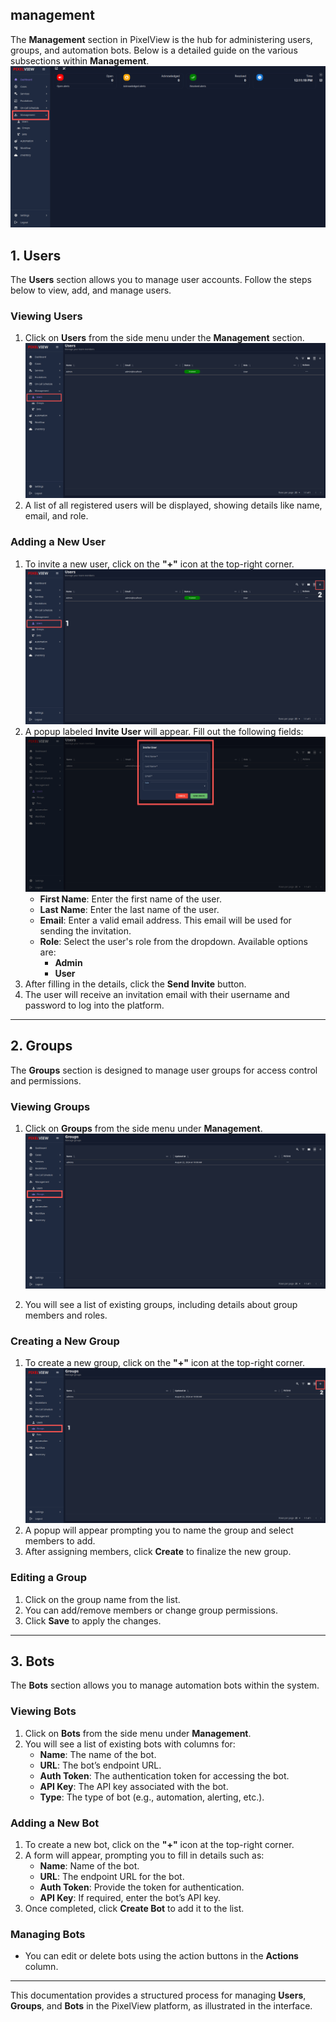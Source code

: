 
## management

The **Management** section in PixelView is the hub for administering users, groups, and automation bots. Below is a detailed guide on the various subsections within **Management**.
![Managements](pix-images/Management.png)
## 1. **Users**

The **Users** section allows you to manage user accounts. Follow the steps below to view, add, and manage users.

### **Viewing Users**

1. Click on **Users** from the side menu under the **Management** section.
![User List](pix-images/user-list.png)
2. A list of all registered users will be displayed, showing details like name, email, and role.

### **Adding a New User**

1. To invite a new user, click on the **"+"** icon at the top-right corner.
![Add User](pix-images/adduser.png)
2. A popup labeled **Invite User** will appear. Fill out the following fields:
![Invite Users](pix-images/invite-user.png)
    - **First Name**: Enter the first name of the user.
    - **Last Name**: Enter the last name of the user.
    - **Email**: Enter a valid email address. This email will be used for sending the invitation.
    - **Role**: Select the user's role from the dropdown. Available options are:
        - **Admin**
        - **User**
3. After filling in the details, click the **Send Invite** button.
4. The user will receive an invitation email with their username and password to log into the platform.

---

## 2. **Groups**

The **Groups** section is designed to manage user groups for access control and permissions.

### **Viewing Groups**

1. Click on **Groups** from the side menu under **Management**.
![Groups](pix-images/groups.png)

2. You will see a list of existing groups, including details about group members and roles.

### **Creating a New Group**

1. To create a new group, click on the **"+"** icon at the top-right corner.
![Add Groups](pix-images/add-groups.png)
2. A popup will appear prompting you to name the group and select members to add.
3. After assigning members, click **Create** to finalize the new group.

### **Editing a Group**

1. Click on the group name from the list.
2. You can add/remove members or change group permissions.
3. Click **Save** to apply the changes.

---

## 3. **Bots**

The **Bots** section allows you to manage automation bots within the system.

### **Viewing Bots**

1. Click on **Bots** from the side menu under **Management**.
2. You will see a list of existing bots with columns for:
    - **Name**: The name of the bot.
    - **URL**: The bot’s endpoint URL.
    - **Auth Token**: The authentication token for accessing the bot.
    - **API Key**: The API key associated with the bot.
    - **Type**: The type of bot (e.g., automation, alerting, etc.).

### **Adding a New Bot**

1. To create a new bot, click on the **"+"** icon at the top-right corner.
2. A form will appear, prompting you to fill in details such as:
    - **Name**: Name of the bot.
    - **URL**: The endpoint URL for the bot.
    - **Auth Token**: Provide the token for authentication.
    - **API Key**: If required, enter the bot’s API key.
3. Once completed, click **Create Bot** to add it to the list.

### **Managing Bots**

- You can edit or delete bots using the action buttons in the **Actions** column.
---
This documentation provides a structured process for managing **Users**, **Groups**, and **Bots** in the PixelView platform, as illustrated in the interface.